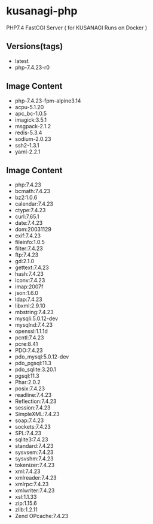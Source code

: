 # kusanagi-php
PHP7.4 FastCGI Server ( for KUSANAGI Runs on Docker )

## Versions(tags)
- latest
- php-7.4.23-r0

## Image Content
- php-7.4.23-fpm-alpine3.14
- acpu-5.1.20
- apc_bc-1.0.5
- imagick:3.5.1
- msgpack-2.1.2
- redis-5.3.4
- sodium-2.0.23
- ssh2-1.3.1
- yaml-2.2.1

## Image Content
- php:7.4.23
- bcmath:7.4.23
- bz2:1.0.6
- calendar:7.4.23
- ctype:7.4.23
- curl:7.65.1
- date:7.4.23
- dom:20031129
- exif:7.4.23
- fileinfo:1.0.5
- filter:7.4.23
- ftp:7.4.23
- gd:2.1.0
- gettext:7.4.23
- hash:7.4.23
- iconv:7.4.23
- imap:2007f
- json:1.6.0
- ldap:7.4.23
- libxml:2.9.10
- mbstring:7.4.23
- mysqli:5.0.12-dev
- mysqlnd:7.4.23
- openssl:1.1.1d
- pcntl:7.4.23
- pcre:8.41
- PDO:7.4.23
- pdo_mysql:5.0.12-dev
- pdo_pgsql:11.3
- pdo_sqlite:3.20.1
- pgsql:11.3
- Phar:2.0.2
- posix:7.4.23
- readline:7.4.23
- Reflection:7.4.23
- session:7.4.23
- SimpleXML:7.4.23
- soap:7.4.23
- sockets:7.4.23
- SPL:7.4.23
- sqlite3:7.4.23
- standard:7.4.23
- sysvsem:7.4.23
- sysvshm:7.4.23
- tokenizer:7.4.23
- xml:7.4.23
- xmlreader:7.4.23
- xmlrpc:7.4.23
- xmlwriter:7.4.23
- xsl:1.1.33
- zip:1.15.6
- zlib:1.2.11
- Zend OPcache:7.4.23

